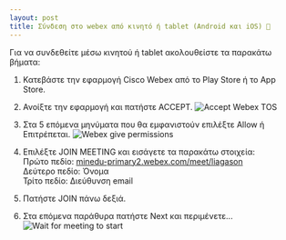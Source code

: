 ```yaml
---
layout: post
title: Σύνδεση στο webex από κινητό ή tablet (Android και iOS) 📱
---
```


Για να συνδεθείτε μέσω κινητού ή tablet ακολουθείστε τα παρακάτω βήματα:

1. Κατεβάστε την εφαρμογή Cisco Webex από το Play Store ή το App Store.

2. Ανοίξτε την εφαρμογή και πατήστε ACCEPT.
![Accept Webex TOS](https://raw.githubusercontent.com/liagason/Jekyll-Blog/master/assets/images/webex-android-1.jpg)

3. Στα 5 επόμενα μηνύματα που θα εμφανιστούν επιλέξτε Allow ή Επιτρέπεται.
![Webex give permissions](https://raw.githubusercontent.com/liagason/Jekyll-Blog/master/assets/images/webex-android-2.jpg)

4. Επιλέξτε JOIN MEETING και εισάγετε τα παρακάτω στοιχεία:  
Πρώτο πεδίο: [minedu-primary2.webex.com/meet/liagason](https://minedu-primary2.webex.com/meet/liagason)  
Δεύτερο πεδίο: Όνομα  
Τρίτο πεδίο: Διεύθυνση email  

5. Πατήστε JOIN πάνω δεξιά.

6. Στα επόμενα παράθυρα πατήστε Next και περιμένετε...
![Wait for meeting to start](https://raw.githubusercontent.com/liagason/Jekyll-Blog/master/assets/images/webex-android-3.jpg)
